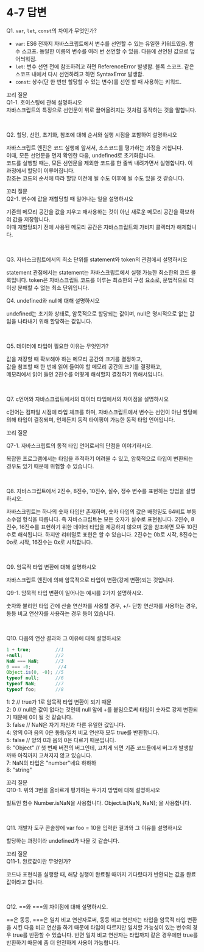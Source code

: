 # 4-7 답변

Q1. `var`, `let`, `const`의 차이가 무엇인가?

- `var`: ES6 전까지 자바스크립트에서 변수를 선언할 수 있는 유일한 키워드였음. 함수 스코프. 동일한 이름의 변수를 여러 번 선언할 수 있음. 다음에 선언된 값으로 덮어씌워짐.
- `let`: 변수 선언 전에 참조하려고 하면 ReferenceError 발생함. 블록 스코프. 같은 스코프 내에서 다시 선언하려고 하면 SyntaxError 발생함.
- `const`: 상수(단 한 번만 할당할 수 있는 변수)를 선언 할 때 사용하는 키워드.

  
꼬리 질문
<br>Q1-1. 호이스팅에 관해 설명하시오<br>
자바스크립트의 특징으로 선언문이 위로 끌어올려지는 것처럼 동작하는 것을 말합니다.

<br>

Q2. 할당, 선언, 초기화, 참조에 대해 순서와 실행 시점을 포함하여 설명하시오

자바스크립트 엔진은 코드 실행에 앞서서, 소스코드를 평가하는 과정을 거칩니다. 
<br>이때, 모든 선언문을 먼저 확인한 다음, undefined로 초기화합니다.
<br>코드를 실행할 때는, 모든 선언문을 제외한 코드를 한 줄씩 내려가면서 실행합니다. 이 과정에서 할당이 이루어집니다.
<br>참조는 코드의 순서에 따라 할당 이전에 될 수도 이후에 될 수도 있을 것 같습니다.

꼬리 질문
<br>Q2-1. 변수에 값을 재할당할 때 일어나는 일을 설명하시오

기존의 메모리 공간을 값을 지우고 재사용하는 것이 아닌 새로운 메모리 공간을 확보하여 값을 저장합니다. 
<br>이때 재할당되기 전에 사용된 메모리 공간은 자바스크립트의 가비지 콜렉터가 해제합니다.

<br>

Q3. 자바스크립트에서의 최소 단위를 statement와 token의 관점에서 설명하시오

statement 관점에서는 statement는 자바스크립트에서 실행 가능한 최소한의 코드 블록입니다.
token은 자바스크립트 코드를 이루는 최소한의 구성 요소로, 문법적으로 더 이상 분해할 수 없는 최소 단위입니다.

Q4. undefined와 null에 대해 설명하시오

undefined는 초기화 상태로, 암묵적으로 할당되는 값이며, null은 명시적으로 없는 값임을 나타내기 위해 할당하는 값입니다.

<br>

Q5. 데이터에 타입이 필요한 이유는 무엇인가?

값을 저장할 때 확보해야 하는 메모리 공간의 크기를 결정하고,
<br>값을 참조할 때 한 번에 읽어 들여야 할 메모리 공간의 크기를 결정하고,
<br>메모리에서 읽어 들인 2진수를 어떻게 해석할지 결정하기 위해서입니다.

<br>

Q7. c언어와 자바스크립트에서의 데이터 타입에서의 차이점을 설명하시오

c언어는 컴파일 시점에 타입 체크를 하며, 자바스크립트에서 변수는 선언이 아닌 할당에 의해 타입이 결정되며, 언제든지 동적 타이핑이 가능한 동적 타입 언어입니다.

꼬리 질문

Q7-1. 자바스크립트의 동적 타입 언어로서의 단점을 이야기하시오.

복잡한 프로그램에서는 타입을 추적하기 어려울 수 있고, 암묵적으로 타입이 변환되는 경우도 있기 때문에 위험할 수 있습니다.

<br>

Q8. 자바스크립트에서 2진수, 8진수, 10진수, 실수, 정수 변수를 표현하는 방법을 설명하시오.

자바스크립트는 하나의 숫자 타입만 존재하며, 숫자 타입의 값은 배정밀도 64비트 부동소수점 형식을 따릅니다.
즉 자바스크립트는 모든 숫자가 실수로 표현됩니다.
2진수, 8진수, 16진수를 표현하기 위한 데이터 타입을 제공하지 않으며 값을 참조하면 모두 10진수로 해석됩니다.
하지만 리터럴로 표현은 할 수 있습니다.
2진수는 0b로 시작, 8진수는 0o로 시작, 16진수는 0x로 시작합니다.

<br>

Q9. 암묵적 타입 변환에 대해 설명하시오

자바스크립트 엔진에 의해 암묵적으로 타입이 변환(강제 변환)되는 것입니다.

Q9-1. 암묵적 타입 변환이 일어나는 예시를 2가지 설명하시오.

숫자와 불리언 타입 간에 산술 연산자를 사용할 경우, +/- 단항 연산자를 사용하는 경우, 동등 비교 연산자를 사용하는 경우 등이 있습니다.

<br>

Q10. 다음의 연산 결과와 그 이유에 대해 설명하시오

```javascript
1 + true;         //1
+null;            //2
NaN === NaN;      //3
0 === -0;          //4
Object.is(0, -0); //5
typeof null;      //6
typeof NaN;       //7
typeof foo;       //8
```

1: 2 // true가 1로 암묵적 타입 변환이 되기 때문
<br>2: 0 // null은 값이 없다는 것인데 null 앞에 +를 붙임으로써 타입이 숫자로 강제 변환되기 때문에 0이 될 것 같습니다.
<br>3: false // NaN은 자기 자신과 다른 유일한 값입니다.
<br>4: 양의 0과 음의 0은 동등/일치 비교 연산자 모두 true를 반환합니다.
<br>5: false // 양의 0과 음의 0은 다르기 때문입니다.
<br>6: "Object" // 첫 번째 버전의 버그인데, 고치게 되면 기존 코드들에서 버그가 발생할까봐 아직까지 고쳐지지 않고 있습니다.
<br>7: NaN의 타입은 "number"네요 하하하
<br>8: "string"

꼬리 질문
<br>Q10-1. 위의 3번을 올바르게 평가하는 두가지 방법에 대해 설명하시오

빌트인 함수 Number.isNaN을 사용합니다.
Object.is(NaN, NaN); 을 사용합니다.

<br>

Q11. 개발자 도구 콘솔창에 var foo = 10을 입력한 결과와 그 이유를 설명하시오

할당하는 과정이라 undefined가 나올 것 같습니다.

꼬리 질문
<br>Q11-1. 완료값이란 무엇인가?

코드나 표현식을 실행할 때, 해당 실행이 완료될 때까지 기다렸다가 반환되는 값을 완료값이라고 합니다.

<br>

Q12. ==와 ===의 차이점에 대해 설명하시오.

==은 동등, ===은 일치 비교 연산자로써, 동등 비교 연산자는 타입을 암묵적 타입 변환을 시킨 다음 비교 연산을 하기 때문에 타입이 다르지만 일치할 가능성이 있는 변수의 경우 true를 반환할 수 있습니다.
반면 일치 비교 연산자는 타입까지 같은 경우에만 true를 반환하기 때문에 좀 더 안전하게 사용이 가능합니다.
